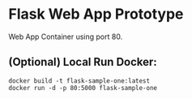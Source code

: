 # Flask Web App Prototype
Web App Container using port 80.

## (Optional) Local Run Docker:
`docker build -t flask-sample-one:latest`  
`docker run -d -p 80:5000 flask-sample-one`
